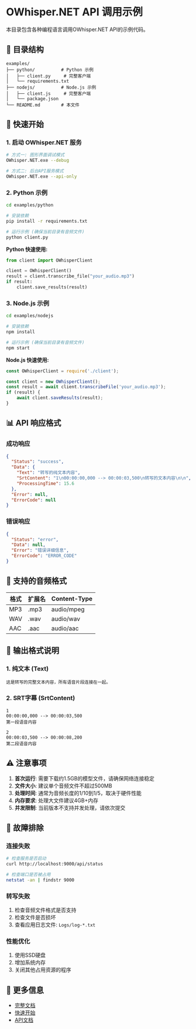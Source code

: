 # OWhisper.NET API 调用示例

本目录包含各种编程语言调用OWhisper.NET API的示例代码。

## 📁 目录结构

```
examples/
├── python/          # Python 示例
│   ├── client.py     # 完整客户端
│   └── requirements.txt
├── nodejs/          # Node.js 示例  
│   ├── client.js     # 完整客户端
│   └── package.json
└── README.md        # 本文件
```

## 🚀 快速开始

### 1. 启动 OWhisper.NET 服务

```bash
# 方式一: 图形界面调试模式
OWhisper.NET.exe --debug

# 方式二: 后台API服务模式  
OWhisper.NET.exe --api-only
```

### 2. Python 示例

```bash
cd examples/python

# 安装依赖
pip install -r requirements.txt

# 运行示例 (确保当前目录有音频文件)
python client.py
```

**Python 快速使用:**
```python
from client import OWhisperClient

client = OWhisperClient()
result = client.transcribe_file("your_audio.mp3")
if result:
    client.save_results(result)
```

### 3. Node.js 示例

```bash
cd examples/nodejs

# 安装依赖
npm install

# 运行示例 (确保当前目录有音频文件)
npm start
```

**Node.js 快速使用:**
```javascript
const OWhisperClient = require('./client');

const client = new OWhisperClient();
const result = await client.transcribeFile('your_audio.mp3');
if (result) {
    await client.saveResults(result);
}
```

## 📊 API 响应格式

### 成功响应

```json
{
  "Status": "success",
  "Data": {
    "Text": "转写的纯文本内容",
    "SrtContent": "1\n00:00:00,000 --> 00:00:03,500\n转写的文本内容\n\n",
    "ProcessingTime": 15.6
  },
  "Error": null,
  "ErrorCode": null
}
```

### 错误响应

```json
{
  "Status": "error", 
  "Data": null,
  "Error": "错误详细信息",
  "ErrorCode": "ERROR_CODE"
}
```

## 🎯 支持的音频格式

| 格式 | 扩展名 | Content-Type |
|------|--------|--------------|
| MP3  | .mp3   | audio/mpeg   |
| WAV  | .wav   | audio/wav    |
| AAC  | .aac   | audio/aac    |

## 📝 输出格式说明

### 1. 纯文本 (Text)
```
这是转写的完整文本内容，所有语音片段连接在一起。
```

### 2. SRT字幕 (SrtContent)
```
1
00:00:00,000 --> 00:00:03,500
第一段语音内容

2  
00:00:03,500 --> 00:00:08,200
第二段语音内容
```

## ⚠️ 注意事项

1. **首次运行**: 需要下载约1.5GB的模型文件，请确保网络连接稳定
2. **文件大小**: 建议单个音频文件不超过500MB
3. **处理时间**: 通常为音频长度的1/10到1/5，取决于硬件性能
4. **内存要求**: 处理大文件建议4GB+内存
5. **并发限制**: 当前版本不支持并发处理，请依次提交

## 🔧 故障排除

### 连接失败
```bash
# 检查服务是否启动
curl http://localhost:9000/api/status

# 检查端口是否被占用
netstat -an | findstr 9000
```

### 转写失败
1. 检查音频文件格式是否支持
2. 检查文件是否损坏
3. 查看应用日志文件: `Logs/log-*.txt`

### 性能优化
1. 使用SSD硬盘
2. 增加系统内存
3. 关闭其他占用资源的程序

## 📖 更多信息

- [完整文档](../README.md)
- [快速开始](../QUICK_START.md)
- [API文档](../README.md#api-文档) 